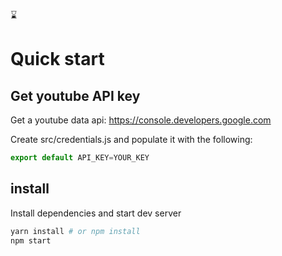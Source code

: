 ⌛
# Quick start


## Get youtube API key

Get a youtube data api: https://console.developers.google.com

Create src/credentials.js and populate it with the following:

```js
export default API_KEY=YOUR_KEY

```

## install

Install dependencies and start dev server

```bash
yarn install # or npm install
npm start
```